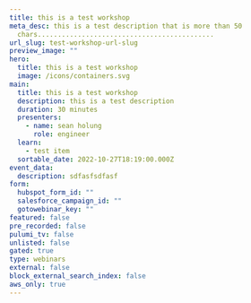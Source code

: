 ```yaml
---
title: this is a test workshop
meta_desc: this is a test description that is more than 50
  chars............................................
url_slug: test-workshop-url-slug
preview_image: ""
hero:
  title: this is a test workshop
  image: /icons/containers.svg
main:
  title: this is a test workshop
  description: this is a test description
  duration: 30 minutes
  presenters:
    - name: sean holung
      role: engineer
  learn:
    - test item
  sortable_date: 2022-10-27T18:19:00.000Z
event_data:
  description: sdfasfsdfasf
form:
  hubspot_form_id: ""
  salesforce_campaign_id: ""
  gotowebinar_key: ""
featured: false
pre_recorded: false
pulumi_tv: false
unlisted: false
gated: true
type: webinars
external: false
block_external_search_index: false
aws_only: true
---
```

